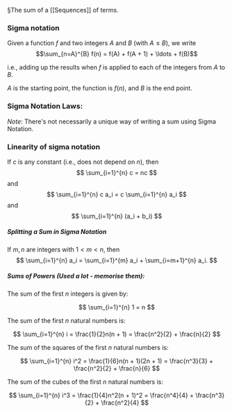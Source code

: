 §The sum of a [[Sequences]] of terms.

### Sigma notation
Given a function $f$ and two integers $A$ and $B$ (with $A \leq B$), we write
$$\sum_{n=A}^{B} f(n) = f(A) + f(A + 1) + \ldots + f(B)$$

i.e., adding up the results when $f$ is applied to each of the integers from $A$ to $B$.

$A$ is the starting point, the function is $f(n)$, and $B$ is the end point.
### Sigma Notation Laws:
*Note*: There's not necessarily a unique way of writing a sum using Sigma Notation. 

### Linearity of sigma notation

If $c$ is any constant (i.e., does not depend on $n$), then
$$
\sum_{i=1}^{n} c = nc
$$
and
$$
\sum_{i=1}^{n} c a_i = c \sum_{i=1}^{n} a_i
$$
and
$$
\sum_{i=1}^{n} (a_i + b_i)
$$
##### Splitting a Sum in Sigma Notation

If $m, n$ are integers with $1 < m < n$, then
$$
\sum_{i=1}^{n} a_i = \sum_{i=1}^{m} a_i + \sum_{i=m+1}^{n} a_i.
$$
##### Sums of Powers (Used a lot - memorise them):
The sum of the first $n$ integers is given by:

$$
\sum_{i=1}^{n} 1 = n
$$

The sum of the first $n$ natural numbers is:

$$
\sum_{i=1}^{n} i = \frac{1}{2}n(n + 1) = \frac{n^2}{2} + \frac{n}{2}
$$


The sum of the squares of the first $n$ natural numbers is:

$$
\sum_{i=1}^{n} i^2 = \frac{1}{6}n(n + 1)(2n + 1) = \frac{n^3}{3} + \frac{n^2}{2} + \frac{n}{6}
$$


The sum of the cubes of the first $n$ natural numbers is:

$$
\sum_{i=1}^{n} i^3 = \frac{1}{4}n^2(n + 1)^2 = \frac{n^4}{4} + \frac{n^3}{2} + \frac{n^2}{4}
$$

